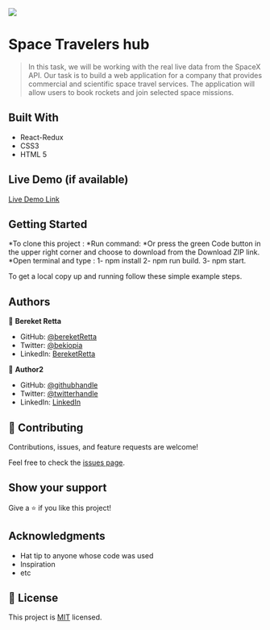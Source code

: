 ![](https://img.shields.io/badge/Microverse-blueviolet)

# Space Travelers hub

> In this task, we will be working with the real live data from the SpaceX API. Our task is to build a web application for a company that provides commercial and scientific space travel services. The application will allow users to book rockets and join selected space missions.


## Built With

- React-Redux
- CSS3
- HTML 5

## Live Demo (if available)

[Live Demo Link](https://livedemo.com)


## Getting Started
*To clone this project :
*Run command:
*Or press the green Code button in the upper right corner and choose to download from the Download ZIP link.
*Open terminal and type : 1- npm install 2- npm run build. 3- npm start.


To get a local copy up and running follow these simple example steps.



## Authors

👤 **Bereket Retta**

- GitHub: [@bereketRetta](https://github.com/bereketretta)
- Twitter: [@bekiopia](https://twitter.com/bekiopia)
- LinkedIn: [BereketRetta](https://linkedin.com/in/bereket-retta)

👤 **Author2**

- GitHub: [@githubhandle](https://github.com/githubhandle)
- Twitter: [@twitterhandle](https://twitter.com/twitterhandle)
- LinkedIn: [LinkedIn](https://linkedin.com/in/linkedinhandle)

## 🤝 Contributing

Contributions, issues, and feature requests are welcome!

Feel free to check the [issues page](../../issues/).

## Show your support

Give a ⭐️ if you like this project!

## Acknowledgments

- Hat tip to anyone whose code was used
- Inspiration
- etc

## 📝 License

This project is [MIT](./MIT.md) licensed.
